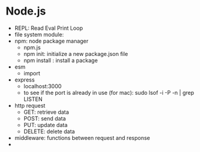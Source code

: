 # Node.js
- REPL: Read Eval Print Loop
- file system module:
- npm: node package manager
    - npm.js
    - npm init: initialize a new package.json file
    - npm install <package-name>: install a package
- esm
    - import
- express
    - localhost:3000
    - to see if the port is already in use (for mac): sudo lsof -i -P -n | grep LISTEN
- http request
    - GET: retrieve data
    - POST: send data
    - PUT: update data
    - DELETE: delete data
- middleware: functions between request and response
- 

